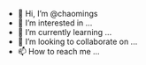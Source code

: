 - 👋 Hi, I’m @chaomings
- 👀 I’m interested in ...
- 🌱 I’m currently learning ...
- 💞️ I’m looking to collaborate on ...
- 📫 How to reach me ...

<!---
chaomings/chaomings is a ✨ special ✨ repository because its `README.md` (this file) appears on your GitHub profile.
You can click the Preview link to take a look at your changes.
--->

